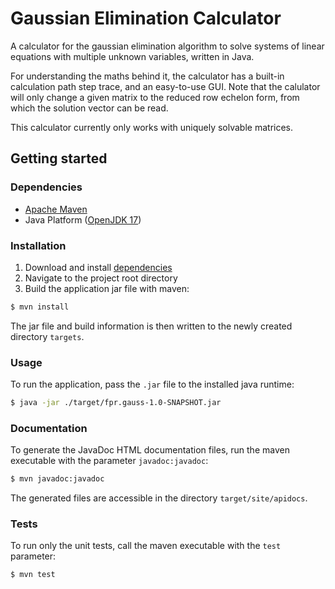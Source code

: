# Gaussian Elimination Calculator

A calculator for the gaussian 
elimination algorithm to solve systems of linear equations
with multiple unknown variables, written in Java.

For understanding the maths behind it, the calculator has
a built-in calculation path step trace, and an easy-to-use GUI.
Note that the calulator will only change a given matrix to the
reduced row echelon form, from which the solution vector can
be read.

This calculator currently only works with uniquely solvable matrices.

## Getting started

### Dependencies

* [Apache Maven](https://maven.apache.org/)
* Java Platform ([OpenJDK 17](https://jdk.java.net/17/))

### Installation

1. Download and install [dependencies](#Dependencies)
2. Navigate to the project root directory
3. Build the application jar file with maven:

```bash
$ mvn install
```

The jar file and build information is then written to the
newly created directory ```targets```.

### Usage

To run the application, pass the ```.jar``` file to the
installed java runtime:

```bash
$ java -jar ./target/fpr.gauss-1.0-SNAPSHOT.jar
```

### Documentation

To generate the JavaDoc HTML documentation files, run the maven
executable with the parameter ```javadoc:javadoc```:

```bash
$ mvn javadoc:javadoc
```

The generated files are accessible in the directory ```target/site/apidocs```.

### Tests

To run only the unit tests, call the maven executable with the ```test``` parameter:

```bash
$ mvn test
```
